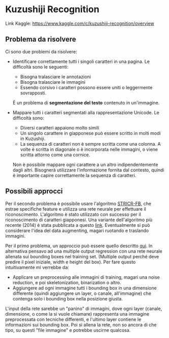# Kuzushiji Recognition

Link Kaggle: https://www.kaggle.com/c/kuzushiji-recognition/overview

## Problema da risolvere

Ci sono due problemi da risolvere:

- Identificare correttamente tutti i singoli caratteri in una pagina. Le difficoltà sono le seguenti:

  - Bisogna tralasciare le annotazioni
  - Bisogna tralasciare le immagini
  - Essendo corsivo i caratteri possono essere uniti o leggermente sovrapposti.

   È un problema di **segmentazione del testo** contenuto in un'immagine. 

- Mappare tutti i caratteri segmentati alla rappresentazione Unicode. Le difficoltà sono:

  - Diversi caratteri appaiono molto simili
  - Un singolo carattere in giapponese può essere scritto in molti modi in Kuzushiji.
  - La sequenza di caratteri non è sempre scritta come una colonna. A volte è scritta in diagonale o è incorporata nelle immagini, o viene scritta attorno come una cornice.

  Non è possibile mappare ogni carattere a un altro indipendentemente dagli altri. Bisognerà utilizzare l'informazione fornita dal contesto, quindi è importante capire correttamente la sequenza di caratteri.

## Possibili approcci

Per il secondo problema è possibile usare l'algoritmo [STRICR-FB](https://www.researchgate.net/profile/Milos_Manic/publication/224158091_STRICR-FB_a_novel_Size-Translation-Rotation-Invariant_Character_Recognition_method/links/547608060cf29afed6141bfe/STRICR-FB-a-novel-Size-Translation-Rotation-Invariant-Character-Recognition-method.pdf), che estrae specifiche feature e utilizza una rete neurale per effettuare il riconoscimento. L'algoritmo è stato utilizzato con successo per il riconoscimento di caratteri giapponesi. Una variante dell'algoritmo più recente (2014) è stata pubblicata a questo [link](https://www.researchgate.net/publication/273311050_An_Algorithm_for_Japanese_Character_Recognition). Eventualmente si può considerare l'idea del data augmenting, magari ruotando e traslando immagini.

Per il primo problema, un approccio può essere quello descritto [qui](https://arxiv.org/pdf/1906.05229.pdf).
In alternativa pensavo ad una multiple output regression con una rete neurale allenata sui bounding boxes nel training set. (Multiple output perché deve predire il pixel iniziale, width e height del box).
Per fare questo intuitivamente mi verrebbe da:

- Applicare un preprocessing alle immagini di training, magari una noise reduction, e poi skeletonization, binarization o altro.
- Aggiungere ad ogni immagine tutti i bounding box in una dimensione differente (quindi aggiungere un layer, o canale, all'immagine) che contenga solo i bounding box nella posizione giusta.

L'input della rete sarebbe un "panino" di immagini, dove ogni layer (canale, dimensione, o come la si vuole chiamare) rappresenta una immagine preprocessata con tecniche differenti, e l'ultimo layer contiene le informazioni sui bounding box. Poi si allena la rete, non so ancora di che tipo, su questi "file immagine" e potrebbe uscirne qualcosa.

